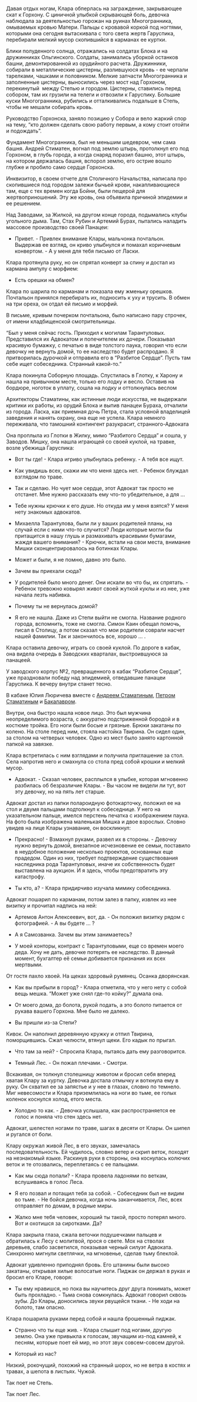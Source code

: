 Давая отдых ногам, Клара обперлась на заграждение, закрывающее скат к Горхону. С циничной улыбкой скрывающей боль, девочка наблюдала за деятельностью горожан на руинах Многогранника, омываемых кровью Матери. Пальцы с кровавой коркой под ногтями, которыми она сегодня вытаскивала с того света жертв Гаруспика, перебирали мелкий мусор скопившийся в карманах ее куртки. 

  

Блики полуденного солнца, отражались на солдатах Блока и на дружинниках Ольгинского. Солдаты, занимались уборкой останков башни, демонтированной из орудийного расчета. Дружинники, собирали в металлические цистерны, разлившуюся кровь - ее черпали тарелками, чашками и половником. Мелкие запчасти Многогранника и заполненные цистерны, выносились через мост над Горхоном, перекинутый  между Степью и городом. Цистерны, ставились перед собором, там их грузили на телеги и отвозили к Гаруспику. Большие куски Многогранника, рубились и отталкивались подальше в Степь, чтобы не мешали собирать кровь. 

  

Руководство Горхонска, заняло позицию у Собора и вело жаркий спор на тему, “кто должен сделать свою работу первым, а кому стоит отойти и подождать”.

  

Фундамент Многогранника, был не меньшим шедевром, чем сама башня. Андрей Стиматен, вогнал под землю штырь, протолкнул его под Горхоном, в глубь города, а когда снаряд поразил башню, этот штырь, на котором держалась башня, вспорол землю, его острие вошло глубже и пробило само сердце Горхонска. 

  

Инквизитор, в своем отчете для Столичного Начальства, написала про скопившиеся под городом залежи бычьей крови, накапливающиеся там, еще с тех времен когда Бойни, были пещерой для жертвоприношений. Эту же кровь, она объявила причиной эпидемии и ее решением.

  

Над Заводами, за Жилкой, на другом конце города, подымались клубы угольного дыма. Там, Стах Рубин и Артемий Бурах, пытались наладить массовое производство своей Панацеи:

-   Привет. - Привлек внимание Клары, мальчонка почтальон. Выдержав ее взгляд, он криво улыбнулся и помахал коричневым конвертом. - А у меня для тебя письмо от Ласки.
    

  

Клара протянула руку, но он спрятал конверт за спину и достал из кармана ампулу с морфием:

-   Есть орешки на обмен?
    

  

Клара по шарила по карманам и показала ему жменьку орешков. Почтальон принялся перебирать их, подносить к уху и трусить. В обмен на три ореха, он отдал ей письмо и морфий.

  

В письме, кривым почерком почтальона, было написано пару строчек, от имени кладбищенской смотрительницы.

  

“Был у меня сейчас гость. Приходил к могилам Тарантуловых. Представился их Адвокатом и попечителем их дочери. Показывал красивую бумажку, с печатью в виде толстого паука, говорил что если девочку не вернуть домой, то ее наследство будет распродано. Я притворилась дурочкой и отправила его в “Разбитое Сердце”. Пусть там себе ищет собеседника. Странный какой-то.”

  

Клара покинула Соборную площадь. Спустилась в Глотку, к Харону и нашла на привычном месте, только его лодку и весло. Оставив на бордюре, ноготок в уплату, сошла на лодку и оттолкнулась веслом

  

Архитекторы Стаматины, как истинные люди искусства, не выдержали критики их работы, из орудий Блока и выпив панацеи Бураха, отчалили из города. Ласка, как приемная дочь Петра, стала условной владелицей заведения и нанять охрану, она еще не успела. Клара немного переживала, что тамошний контингент разукрасит, странного-Адвоката

  

Она проплыла из Глотки в Жилку, мимо “Разбитого Сердца” и сошла, у Заводов. Мишку, она нашла играющей со своей куклой, на травке, возле убежища Гаруспика:

  

-   Вот ты где! - Клара игриво улыбнулась ребенку. - А тебя все ищут.
    
-   Как увидишь всех, скажи им что меня здесь нет. - Ребенок блуждал взглядом по траве.
    
-   Так и сделаю. Но чует мое сердце, этот Адвокат так просто не отстанет. Мне нужно рассказать ему что-то убедительное, а для … 
    
-   Тебе нужны крючки к его душе. Но откуда им у меня взятся? У меня нету знакомых адвокатов.
    
-   Михаелла Тарантулова, были ли у ваших родителей планы, на случай если с ними что-то случится? Люди которые могли бы притащится в нашу глушь и размахивать красивыми бумагами, жаждя вашего внимания? - Крючки, встали на свои места, внимание Мишки сконцентрировалось на ботинках Клары.
    
-   Может и были, я не помню, давно это было.
    
-   Зачем вы приехали сюда?
    
-   У родителей было много денег. Они искали во что бы, их спрятать. - Ребенок тревожно ковырял живот своей жуткой куклы и из нее, уже начала лезть набивка.
    
-   Почему ты не вернулась домой?
    
-   Я его не нашла. Даже из Степи выйти не смогла. Название родного города, вспомнить, тоже не смогла. Симон Каин обещал помочь, писал в Столицу, а потом сказал что мои родители соврали насчет нашей фамилии. Так и закончилось все, хорошо … .
    

  

Клара оставила девочку, играть со своей куклой. По дороге в кабак, она видела очередь в Заводских кварталах, выстроившуюся за панацеей.

У заводского корпус №2, превращенного в кабак “Разбитое Сердце”, уже праздновали победу над эпидемией, отведавшие панацеи Гаруспика. К вечеру внутри станет тесно.

В кабаке Юлия Люричева вместе с [Андреем Стаматиным](https://pathologic.fandom.com/ru/wiki/%D0%90%D0%BD%D0%B4%D1%80%D0%B5%D0%B9_%D0%A1%D1%82%D0%B0%D0%BC%D0%B0%D1%82%D0%B8%D0%BD), [Петром Стаматиным](https://pathologic.fandom.com/ru/wiki/%D0%9F%D0%B5%D1%82%D1%80_%D0%A1%D1%82%D0%B0%D0%BC%D0%B0%D1%82%D0%B8%D0%BD) и [Бакалавром](https://pathologic.fandom.com/ru/wiki/%D0%91%D0%B0%D0%BA%D0%B0%D0%BB%D0%B0%D0%B2%D1%80).

  

Внутри, она быстро нашла новое лицо. Это был мужчина неопределимого возраста, с аккуратно подстриженной бородой и в костюме тройка. Его ноги были босые и грязные. Брюки закатаны по колено. На столе перед ним, стояла настойка Твирина. Он сидел один, за столом на четверых человек. Одно из мест было занято картонной папкой на завязке.

  

Клара встретилась с ним взглядами и получила приглашение за стол. Села напротив него и смахнула со стола пред собой крошки и мелкий мусор.

  

-   Адвокат. - Сказал человек, расплылся в улыбке, которая мгновенно разбилась об безразличие Клары. - Вы часом не видели ли тут, вот эту девочку, но на пять лет старше.
    

  

Адвокат достал из папки полароидную фотокарточку, положил ее на стол и двумя пальцами подтолкнул к собеседнице. У него на указательном пальце, имелся перстень печатка с изображением паука. На фото была изображена маленькая Мишка и двое взрослых. Словно увидев на лице Клары узнавание, он воскликнул:

-   Прекрасно! - Взмахнул руками, развел их в стороны. - Девочку нужно вернуть домой, внезапное исчезновение ее семьи, поставило в неудобное положение несколько проектов, основанных еще прадедом. Один из них, требует подтверждение существования наследника рода Тарантуловых, иначе их собственность будет выставлена на аукцион. И я здесь, чтобы предотвратить эту катастрофу.
    
-   Ты кто, а? - Клара придирчиво изучала мимику собеседника.
    

  

Адвокат пошарил по карманам, потом залез в папку, извлек из нее визитку и прочитал надпись на ней:

-   Артемов Антон Алексеевич, вот, да. - Он положил визитку рядом с фотографией. - А вы будете … ?
    
-   А я Самозванка. Зачем вы этим занимаетесь?
    
-   У моей конторы, контракт с Тарантуловыми, еще со времен моего деда. Хочу не дать, девочке потерять ее наследство. В данный момент, бухгалтер её семьи добивается признания их всех мертвыми.
    

  

От гостя пахло хвоей. На щеках здоровый румянец. Осанка дворянская.

  

-   Как вы прибыли в город? - Клара отметила, что у него нету с собой вещь мешка. “Может уже снял где-то койку?” думала она.
    
-   От моего дома, до болота, рукой подать, а это болото питается от рукава вашего Горхона. Мне было не далеко.
    
-   Вы пришли из-за Степи?
    

  

Кивок. Он наполнил деревянную кружку и отпил Твирина, поморщившись. Сжал челюсти, втянул щеки. Его кадык по прыгал. 

  

-   Что там за ней? - Спросила Клара, пытаясь дать ему разговорится.
    
-   Темный Лес. - Он пожал плечами. - Смотри.
    

  

Вскакивая, он толкнул столешницу животом и бросил себя вперед хватая Клару за куртку. Девочка достала отмычку и воткнула ему в руку. Он схватил ее за запястье и у нее в глазах, словно по темнело. Миг невесомости и Клара приземлилась на ноги во тьме, ее голых коленок коснулся холод, етого места.

  

-   Холодно то как. - Девочка услышала, как распространяется ее голос и поняла что стен здесь нет.
    

  

Адвокат, шелестел ногами по траве, шагах в десяти от Клары. Он шипел и ругался от боли. 

  

Клару окружал живой Лес, в его звуках, замечалась последовательность. Ей чудилось, словно ветер и скрип веток, походят на незнакомый языке. Раскинув руки в стороны, она коснулась колючих веток и те отозвались, переплетаясь с ее пальцами.

  

-   Как мы сюда попали? - Клара провела ладонями по веткам, вслушиваясь в голос Леса.
    
-   Я его позвал и потащил тебя за собой. - Собеседник был не видим во тьме. - Не бойся девочка, когда ночь заканчивается, Лес, всех отправляет по домам, в родные миры.
    
-   Жалко мне тебя человек, хороший ты такой, просто потерял много. Вот и охотишся за сиротками. Да?
    

  

Клара закрыла глаза, сжала веточки подушечками пальцев и обратилась к Лесу с молитвой, прося о свете. Мох на стволах деревьев, слабо засветился, показывая черный силуэт Адвоката. Синхронно мигнули светлячки, на мгновенье, сделав тьму блеклой. 

  

Адвокат удивленно приподнял бровь. Его штанины были высоко закатаны, открывая хилые волосатые ноги. Пиджак он держал в руках и бросил его Кларе, говоря:

-   Ты ему нравишся, но пока вы научитесь друг друга понимать, может быть прохладно. - Тьма снова сомкнулась. Адвокат говорил сквозь зубы. До Клары, доносились звуки рвущейся ткани. - Не ходи на болото, там опасно.
    

  

Клара пошарила руками перед собой и нашла брошенный пиджак.

-   Странно что ты еще жив. - Клара слышит под ногами, другую землю. Она уже привыкла к голосам, звучащим из-под камней, к песням, которые поет ей мир, но этот звук совсем-совсем другой.
    
-   Который из нас?
    

  

Низкий, рокочущий, похожий на странный шорох, но не ветра в костях и травах, а шепота в листьях. Чужой.

  

Так поет не Степь.

  

Так поет Лес.